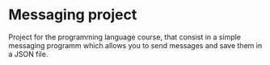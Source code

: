 # Messaging project
Project for the programming language course, that consist in a simple messaging programm which allows you to send messages and save them in a JSON file.
